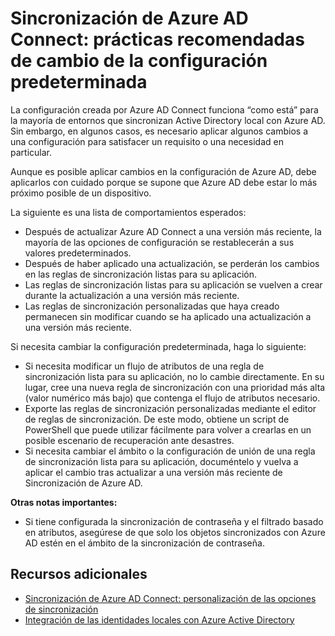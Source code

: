 <properties
	pageTitle="Prácticas recomendadas de cambio de la configuración predeterminada"
	description="Proporciona las prácticas recomendadas de cambio de la configuración predeterminada de Sincronización de Azure AD Connect."
	services="active-directory"
	documentationCenter=""
	authors="markusvi"
	manager="swadhwa"
	editor=""/>

<tags
	ms.service="active-directory"
	ms.workload="identity"
	ms.tgt_pltfrm="na"
	ms.devlang="na"
	ms.topic="article"
	ms.date="07/27/2015"
	ms.author="markusvi"/>


# Sincronización de Azure AD Connect: prácticas recomendadas de cambio de la configuración predeterminada

La configuración creada por Azure AD Connect funciona “como está” para la mayoría de entornos que sincronizan Active Directory local con Azure AD.<br> Sin embargo, en algunos casos, es necesario aplicar algunos cambios a una configuración para satisfacer un requisito o una necesidad en particular.

Aunque es posible aplicar cambios en la configuración de Azure AD, debe aplicarlos con cuidado porque se supone que Azure AD debe estar lo más próximo posible de un dispositivo.

La siguiente es una lista de comportamientos esperados:

- Después de actualizar Azure AD Connect a una versión más reciente, la mayoría de las opciones de configuración se restablecerán a sus valores predeterminados.
- Después de haber aplicado una actualización, se perderán los cambios en las reglas de sincronización listas para su aplicación.
- Las reglas de sincronización listas para su aplicación se vuelven a crear durante la actualización a una versión más reciente.
- Las reglas de sincronización personalizadas que haya creado permanecen sin modificar cuando se ha aplicado una actualización a una versión más reciente.



Si necesita cambiar la configuración predeterminada, haga lo siguiente:

- Si necesita modificar un flujo de atributos de una regla de sincronización lista para su aplicación, no lo cambie directamente. En su lugar, cree una nueva regla de sincronización con una prioridad más alta (valor numérico más bajo) que contenga el flujo de atributos necesario.
- Exporte las reglas de sincronización personalizadas mediante el editor de reglas de sincronización. De este modo, obtiene un script de PowerShell que puede utilizar fácilmente para volver a crearlas en un posible escenario de recuperación ante desastres.
- Si necesita cambiar el ámbito o la configuración de unión de una regla de sincronización lista para su aplicación, documéntelo y vuelva a aplicar el cambio tras actualizar a una versión más reciente de Sincronización de Azure AD.



**Otras notas importantes:**

- Si tiene configurada la sincronización de contraseña y el filtrado basado en atributos, asegúrese de que solo los objetos sincronizados con Azure AD estén en el ámbito de la sincronización de contraseña. 





## Recursos adicionales

* [Sincronización de Azure AD Connect: personalización de las opciones de sincronización](active-directory-aadconnectsync-whatis.md)
* [Integración de las identidades locales con Azure Active Directory](active-directory-aadconnect.md)
 
<!--Image references-->

<!---HONumber=August15_HO6-->